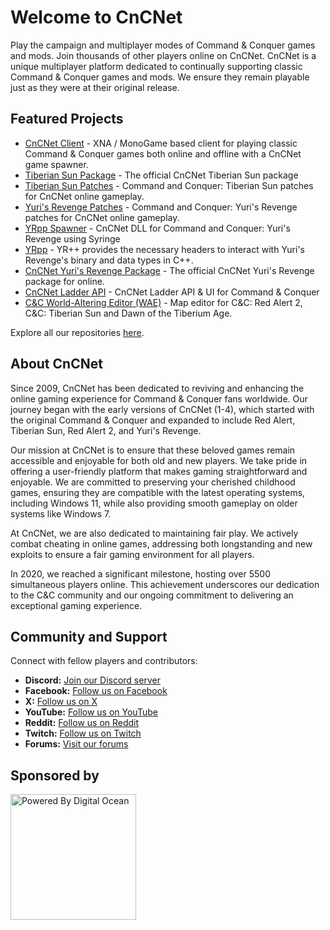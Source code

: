 # Welcome to CnCNet

Play the campaign and multiplayer modes of Command & Conquer games and mods. Join thousands of other players online on CnCNet. CnCNet is a unique multiplayer platform dedicated to continually supporting classic Command & Conquer games and mods. We ensure they remain playable just as they were at their original release.

## Featured Projects

- [CnCNet Client](https://github.com/CnCNet/xna-cncnet-client) - XNA / MonoGame based client for playing classic Command & Conquer games both online and offline with a CnCNet game spawner.
- [Tiberian Sun Package](https://github.com/CnCNet/cncnet-ts-client-package) - The official CnCNet Tiberian Sun package
- [Tiberian Sun Patches](https://github.com/CnCNet/ts-patches) - Command and Conquer: Tiberian Sun patches for CnCNet online gameplay.
- [Yuri's Revenge Patches](https://github.com/CnCNet/yr-patches) - Command and Conquer: Yuri's Revenge patches for CnCNet online gameplay.
- [YRpp Spawner](https://github.com/CnCNet/yrpp-spawner) - CnCNet DLL for Command and Conquer: Yuri's Revenge using Syringe
- [YRpp](https://github.com/CnCNet/YRpp) - YR++ provides the necessary headers to interact with Yuri's Revenge's binary and data types in C++.
- [CnCNet Yuri's Revenge Package](https://github.com/CnCNet/cncnet-yr-client-package) - The official CnCNet Yuri's Revenge package for online.
- [CnCNet Ladder API](https://github.com/CnCNet/cncnet-ladder-api) - CnCNet Ladder API & UI for Command & Conquer
- [C&C World-Altering Editor (WAE)](https://github.com/CnCNet/WorldAlteringEditor) - Map editor for C&C: Red Alert 2, C&C: Tiberian Sun and Dawn of the Tiberium Age.

Explore all our repositories [here](https://github.com/CnCNet).


## About CnCNet
Since 2009, CnCNet has been dedicated to reviving and enhancing the online gaming experience for Command & Conquer fans worldwide. Our journey began with the early versions of CnCNet (1-4), which started with the original Command & Conquer and expanded to include Red Alert, Tiberian Sun, Red Alert 2, and Yuri's Revenge.

Our mission at CnCNet is to ensure that these beloved games remain accessible and enjoyable for both old and new players. We take pride in offering a user-friendly platform that makes gaming straightforward and enjoyable. We are committed to preserving your cherished childhood games, ensuring they are compatible with the latest operating systems, including Windows 11, while also providing smooth gameplay on older systems like Windows 7.

At CnCNet, we are also dedicated to maintaining fair play. We actively combat cheating in online games, addressing both longstanding and new exploits to ensure a fair gaming environment for all players.

In 2020, we reached a significant milestone, hosting over 5500 simultaneous players online. This achievement underscores our dedication to the C&C community and our ongoing commitment to delivering an exceptional gaming experience.


## Community and Support

Connect with fellow players and contributors:
- **Discord:** [Join our Discord server](https://cncnet.org/discord)
- **Facebook:** [Follow us on Facebook](http://facebook.com/cncnet)
- **X:** [Follow us on X](http://twitter.com/cncnetofficial)
- **YouTube:** [Follow us on YouTube](https://www.youtube.com/user/CnCNetOfficial?sub_confirmation=1)
- **Reddit:** [Follow us on Reddit](https://reddit.com/r/cncnet)
- **Twitch:** [Follow us on Twitch](https://www.twitch.tv/cncnetofficial)
- **Forums:** [Visit our forums](https://forums.cncnet.org/)


## Sponsored by
<a href="https://www.digitalocean.com/?refcode=337544e2ec7b&utm_campaign=Referral_Invite&utm_medium=opensource&utm_source=CnCNet" title="Powered by Digital Ocean" target="_blank">
    <img src="https://opensource.nyc3.cdn.digitaloceanspaces.com/attribution/assets/PoweredByDO/DO_Powered_by_Badge_blue.svg" width="201px" alt="Powered By Digital Ocean" />
</a>
